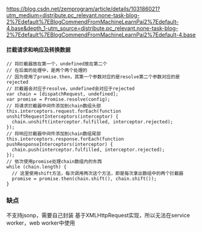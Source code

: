 https://blog.csdn.net/zemprogram/article/details/103186021?utm_medium=distribute.pc_relevant.none-task-blog-2%7Edefault%7EBlogCommendFromMachineLearnPai2%7Edefault-4.base&depth_1-utm_source=distribute.pc_relevant.none-task-blog-2%7Edefault%7EBlogCommendFromMachineLearnPai2%7Edefault-4.base


#### 拦截请求和响应及转换数据

```
// 将拦截器放在第一个，undefined放在第二个
// 在后面的处理中，是两个两个处理的
// 因为使用了promise.then，其第一个参数对应的是resolve第二个参数对应的是rejected
// 拦截器会对应于resolve，undefined会对应于rejected
var chain = [dispatchRequest, undefined];
var promise = Promise.resolve(config);
// 将请求拦截器中间件添加到chain数组头部
this.interceptors.request.forEach(function unshiftRequestInterceptors(interceptor) {
  chain.unshift(interceptor.fulfilled, interceptor.rejected);
});
// 将响应拦截器中间件添加到chain数组尾部
this.interceptors.response.forEach(function pushResponseInterceptors(interceptor) {
  chain.push(interceptor.fulfilled, interceptor.rejected);
});
// 依次使用promise处理chain数组内的东西
while (chain.length) {
  // 这里使用shift方法，每次调用两次这个方法，即是每次拿出数组中的两个拦截器
  promise = promise.then(chain.shift(), chain.shift());
}

```


### 缺点

不支持jsonp，需要自己封装
基于XMLHttpRequest实现，所以无法在service worker，web worker中使用